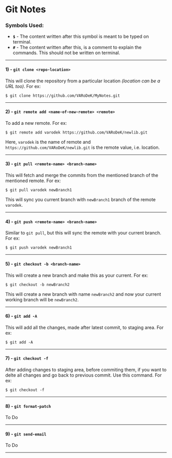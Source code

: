 # Git Notes

### Symbols Used:

* **`$`** - The content written after this symbol is meant to be typed on terminal.
* **`#`** - The content written after this, is a comment to explain the commands. This should not be written on terminal.

---

#### 1) - `git clone <repo-location>`
This will clone the repository from a particular location _(location can be a URL too)_. For ex:
```
$ git clone https://github.com/VARoDeK/MyNotes.git
```

---

#### 2) - `git remote add <name-of-new-remote> <remote>`
To add a new remote. For ex:
```
$ git remote add varodek https://github.com/VARoDeK/newlib.git

```
Here, `varodek` is the name of remote and `https://github.com/VARoDeK/newlib.git` is the remote value, i.e. location.

---

#### 3) - `git pull <remote-name> <branch-name>`

This will fetch and merge the commits from the mentioned branch of the mentioned remote. For ex:
```
$ git pull varodek newBranch1
```
This will sync you current branch with `newBranch1` branch of the remote `varodek`.

---

#### 4) - `git push <remote-name> <branch-name>`
Similar to `git pull`, but this will sync the remote with your current branch. For ex:
```
$ git push varodek newBranch1
```

---

#### 5) - `git checkout -b <branch-name>`
This will create a new branch and make this as your current. For ex:
```
$ git checkout -b newBranch2
```
This will create a new branch with name `newBranch2` and now your current working branch will be `newBranch2`.

---

#### 6) - `git add -A`
This will add all the changes, made after latest commit, to staging area. For ex:
```
$ git add -A
```

---

#### 7) - `git checkout -f`
After adding changes to staging area, before commiting them, if you want to delte all changes and go back to previous commit. Use this command. For ex:
```
$ git checkout -f
```

---

#### 8) - `git format-patch`
To Do

---

#### 9) - `git send-email`
To Do

---